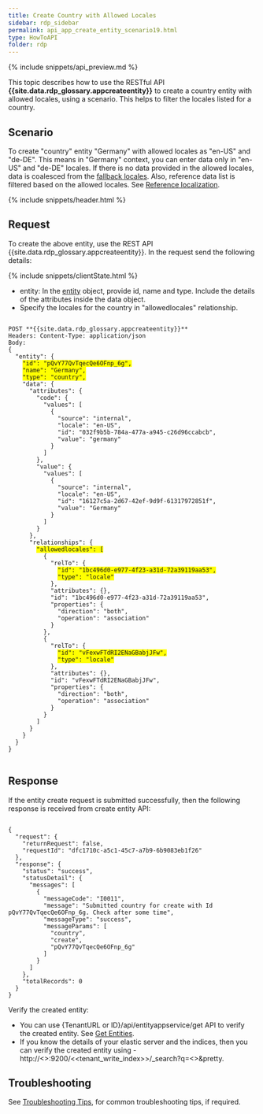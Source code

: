 ```yaml
---
title: Create Country with Allowed Locales
sidebar: rdp_sidebar
permalink: api_app_create_entity_scenario19.html
type: HowToAPI
folder: rdp
---
```


{% include snippets/api_preview.md %}

This topic describes how to use the RESTful API **{{site.data.rdp_glossary.appcreateentity}}** to create a country entity with allowed locales, using a scenario. This helps to filter the locales listed for a country.

## Scenario

To create "country" entity "Germany" with allowed locales as "en-US" and "de-DE". This means in "Germany" context, you can enter data only in "en-US" and "de-DE" locales. If there is no data provided in the allowed locales, data is coalesced from the [fallback locales](api_app_create_entity_scenario20.html). Also, reference data list is filtered based on the allowed locales. See [Reference localization](api_get_data_coalesce_scenario6.html).

{% include snippets/header.html %}

## Request

To create the above entity, use the REST API {{site.data.rdp_glossary.appcreateentity}}. In the request send the following details:
  
{% include snippets/clientState.html %}
* entity: In the [entity](api_entity_object_structure.html) object, provide id, name and type. Include the details of the attributes inside the data object. 
* Specify the locales for the country in "allowedlocales" relationship.

<pre>
<code>
POST **{{site.data.rdp_glossary.appcreateentity}}**
Headers: Content-Type: application/json
Body:
{
  "entity": {
    <span style="background-color: #FFFF00">"id": "pQvY77QvTqecQe6OFnp_6g",</span>
    <span style="background-color: #FFFF00">"name": "Germany",</span>
    <span style="background-color: #FFFF00">"type": "country",</span>
    "data": {
      "attributes": {
        "code": {
          "values": [
            {
              "source": "internal",
              "locale": "en-US",
              "id": "032f9b5b-784a-477a-a945-c26d96ccabcb",
              "value": "germany"
            }
          ]
        },
        "value": {
          "values": [
            {
              "source": "internal",
              "locale": "en-US",
              "id": "16127c5a-2d67-42ef-9d9f-61317972851f",
              "value": "Germany"
            }
          ]
        }
      },
      "relationships": {
        <span style="background-color: #FFFF00">"allowedlocales": [</span>
          {
            "relTo": {
              <span style="background-color: #FFFF00">"id": "1bc496d0-e977-4f23-a31d-72a39119aa53",</span>
              <span style="background-color: #FFFF00">"type": "locale"</span>
            },
            "attributes": {},
            "id": "1bc496d0-e977-4f23-a31d-72a39119aa53",
            "properties": {
              "direction": "both",
              "operation": "association"
            }
          },
          {
            "relTo": {
              <span style="background-color: #FFFF00">"id": "vFexwFTdRI2ENaGBabjJFw",</span>
              <span style="background-color: #FFFF00">"type": "locale"</span>
            },
            "attributes": {},
            "id": "vFexwFTdRI2ENaGBabjJFw",
            "properties": {
              "direction": "both",
              "operation": "association"
            }
          }
        ]
      }
    }
  }
}
</code>
</pre> 

## Response

If the entity create request is submitted successfully, then the following response is received from create entity API:

<pre><code>
{
  "request": {
    "returnRequest": false,
    "requestId": "dfc1710c-a5c1-45c7-a7b9-6b9083eb1f26"
  },
  "response": {
    "status": "success",
    "statusDetail": {
      "messages": [
        {
          "messageCode": "I0011",
          "message": "Submitted country for create with Id pQvY77QvTqecQe6OFnp_6g. Check after some time",
          "messageType": "success",
          "messageParams": [
            "country",
            "create",
            "pQvY77QvTqecQe6OFnp_6g"
          ]
        }
      ]
    },
    "totalRecords": 0
  }
}
</code></pre> 

Verify the created entity:<br>
* You can use {TenantURL or ID}/api/entityappservice/get API to verify the created entity. See [Get Entities](api_app_get_entity.html).
* If you know the details of your elastic server and the indices, then you can verify the created entity using - http://<<ESSERVER>>:9200/<<tenant_write_index>>/_search?q=<<EntityName>>&pretty.

## Troubleshooting

See [Troubleshooting Tips](api_troubleshooting_tips.html), for common troubleshooting tips, if required.
